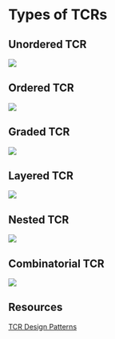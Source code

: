 # Types of TCRs

## Unordered TCR

![](/assets/images/unordered_tcr.png)

## Ordered TCR

![](/assets/images/ordered_tcr.png)

## Graded TCR

![](/assets/images/graded_tcr.png)

## Layered TCR

![](/assets/images/layered_tcr.png)

## Nested TCR

![](/assets/images/nested_tcr.png)

## Combinatorial TCR

![](/assets/images/combinatorial_tcr.png)

## Resources

[TCR Design Patterns](https://hackernoon.com/token-curated-registry-tcr-design-patterns-4de6d18efa15)

